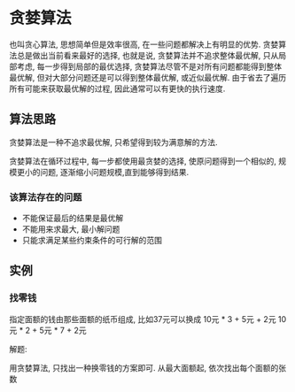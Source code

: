 # 贪婪算法

也叫贪心算法, 思想简单但是效率很高, 在一些问题都解决上有明显的优势. 贪婪算法总是做出当前看来最好的选择, 也就是说, 贪婪算法并不追求整体最优解, 只从局部考虑, 每一步得到局部的最优选择, 贪婪算法尽管不是对所有问题都能得到整体最优解, 但对大部分问题还是可以得到整体最优解, 或近似最优解. 由于省去了遍历所有可能来获取最优解的过程, 因此通常可以有更快的执行速度.

## 算法思路

贪婪算法是一种不追求最优解, 只希望得到较为满意解的方法. 

贪婪算法在循环过程中, 每一步都使用最贪婪的选择, 使原问题得到一个相似的, 规模更小的问题, 逐渐缩小问题规模,直到能够得到结果.

### 该算法存在的问题

- 不能保证最后的结果是最优解
- 不能用来求最大, 最小解问题
- 只能求满足某些约束条件的可行解的范围

## 实例

### 找零钱

指定面额的钱由那些面额的纸币组成, 比如37元可以换成
10元 * 3 + 5元 + 2元
10元 * 2 + 
5元 * 7 + 2元


解题:

用贪婪算法, 只找出一种换零钱的方案即可. 从最大面额起, 依次找出每个面额的张数









